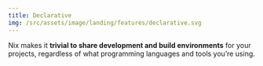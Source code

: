 ```yaml
---
title: Declarative
img: /src/assets/image/landing/features/declarative.svg
---
```


Nix makes it **trivial to share development and build environments** for your projects, regardless of what programming languages and tools you’re using.
